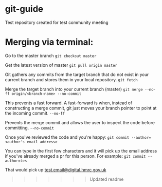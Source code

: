 # git-guide

Test repository created for test community meeting

# Merging via terminal: 

Go to the master branch
```git checkout master```

Get the latest version of master
```git pull origin master```

Git gathers any commits from the target branch that do not exist in your current branch and stores them in your local repository.
```git fetch```
   
Merge the target branch into your current branch (master)
```git merge --no-ff origin/<branch-name> --no-commit```

This prevents a fast forward. A fast-forward is when, instead of constructing a merge commit, git just moves your branch pointer to point at the incoming commit. 
```--no-ff```

Prevents the merge commit and allows the user to inspect the code before committing.
```--no-commit```

Once you've reviewed the code and you're happy:
```git commit --author=<author's email address>```

You can type in the first few characters and it will pick up the email address if you've already merged a pr for this person.
For example:
```git commit --author=tes```

That would pick up test.email@digital.hmrc.gov.uk

>>>>>>> Updated readme






